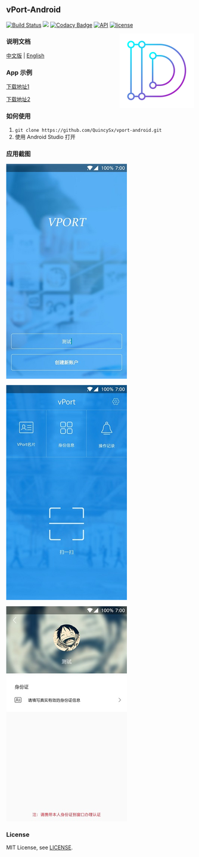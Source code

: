 ## vPort-Android

[![Build Status](https://travis-ci.org/QuincySx/vport-android.svg?branch=master)](https://travis-ci.org/QuincySx/vport-android)
[![](https://jitpack.io/v/QuincySx/vport-android.svg)](https://jitpack.io/#QuincySx/vport-android)
[![Codacy Badge](https://api.codacy.com/project/badge/Grade/c785df574c5c4aca98984daa51028fcc)](https://www.codacy.com/app/QuincySx/vport-android?utm_source=github.com&amp;utm_medium=referral&amp;utm_content=QuincySx/vport-android&amp;utm_campaign=Badge_Grade)
[![API](https://img.shields.io/badge/API-19%2B-brightgreen.svg?style=flat)](https://android-arsenal.com/api?level=19)
[![license](https://img.shields.io/github/license/mashape/apistatus.svg)](http://opensource.org/licenses/MIT)

<img align="right" height="200" src="https://raw.githubusercontent.com/donh/vsite/master/static/logo.png">

### 说明文档
[中文版](/README_CN.md) | [English](/README.md)

### App 示例
[下载地址1](http://fir.im/3uj9)

[下载地址2](/example/app-debug.apk)

### 如何使用
1. ```git clone https://github.com/QuincySx/vport-android.git```
1. 使用 Android Studio 打开

### 应用截图

![](/screenshot/Screenshot1.jpg)

![](/screenshot/Screenshot2.jpg)

![](/screenshot/Screenshot3.jpg)

### License
MIT License, see [LICENSE](/LICENSE).
